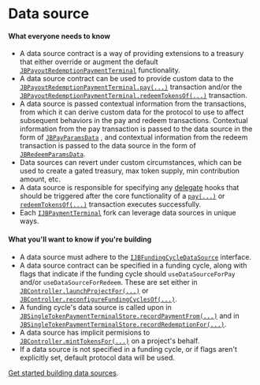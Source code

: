 # Data source

#### What everyone needs to know

- A data source contract is a way of providing extensions to a treasury that either override or augment the default [`JBPayoutRedemptionPaymentTerminal`](/dev/api/contracts/or-payment-terminals/or-abstract/jbpayoutredemptionpaymentterminal/README.md) functionality.
- A data source contract can be used to provide custom data to the [`JBPayoutRedemptionPaymentTerminal.pay(...)`](/dev/api/contracts/or-payment-terminals/or-abstract/jbpayoutredemptionpaymentterminal/write/pay.md) transaction and/or the [`JBPayoutRedemptionPaymentTerminal.redeemTokensOf(...)`](/dev/api/contracts/or-payment-terminals/or-abstract/jbpayoutredemptionpaymentterminal/write/redeemtokensof.md) transaction.
- A data source is passed contextual information from the transactions, from which it can derive custom data for the protocol to use to affect subsequent behaviors in the pay and redeem transactions. Contextual information from the pay transaction is passed to the data source in the form of [`JBPayParamsData`](/dev/api/data-structures/jbpayparamsdata.md) , and contextual information from the redeem transaction is passed to the data source in the form of [`JBRedeemParamsData`](/dev/api/data-structures/jbredeemparamsdata.md).
- Data sources can revert under custom circumstances, which can be used to create a gated treasury, max token supply, min contribution amount, etc.
- A data source is responsible for specifying any [delegate](delegate.md) hooks that should be triggered after the core functionality of a [`pay(...)`](/dev/api/contracts/or-payment-terminals/or-abstract/jbpayoutredemptionpaymentterminal/write/pay.md) or [`redeemTokensOf(...)`](/dev/api/contracts/or-payment-terminals/or-abstract/jbpayoutredemptionpaymentterminal/write/redeemtokensof.md) transaction executes successfully.
- Each [`IJBPaymentTerminal`](/dev/api/interfaces/ijbpaymentterminal.md) fork can leverage data sources in unique ways.

#### What you'll want to know if you're building

- A data source must adhere to the [`IJBFundingCycleDataSource`](/dev/api/interfaces/ijbfundingcycledatasource.md) interface.
- A data source contract can be specified in a funding cycle, along with flags that indicate if the funding cycle should `useDataSourceForPay` and/or `useDataSourceForRedeem`. These are set either in [`JBController.launchProjectFor(...)`](/dev/api/contracts/or-controllers/jbcontroller/write/launchprojectfor.md) or [`JBController.reconfigureFundingCyclesOf(...)`](/dev/api/contracts/or-controllers/jbcontroller/write/reconfigurefundingcyclesof.md).
- A funding cycle's data source is called upon in [`JBSingleTokenPaymentTerminalStore.recordPaymentFrom(...)`](/dev/api/contracts/jbsingletokenpaymentterminalstore/write/recordpaymentfrom.md) and in [`JBSingleTokenPaymentTerminalStore.recordRedemptionFor(...)`](/dev/api/contracts/jbsingletokenpaymentterminalstore/write/recordredemptionfor.md).
- A data source has implicit permisions to [`JBController.mintTokensFor(...)`](/dev/api/contracts/or-controllers/jbcontroller/write/minttokensof.md) on a project's behalf.
- If a data source is not specified in a funding cycle, or if flags aren't explicitly set, default protocol data will be used.

[Get started building data sources](/dev/build/treasury-extensions/data-source.md).
